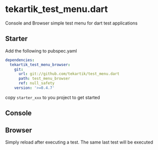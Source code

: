 # tekartik_test_menu.dart

Console and Browser simple test menu for dart test applications

## Starter

Add the following to pubspec.yaml

```yaml
dependencies:
  tekartik_test_menu_browser:
    git:
      url: git://github.com/tekartik/test_menu.dart
      path: test_menu_browser
      ref: null_safety
    version: '>=0.4.7'
```        

copy `starter_xxx` to you project to get started

## Console

## Browser

Simply reload after executing a test. The same last test will be executed
